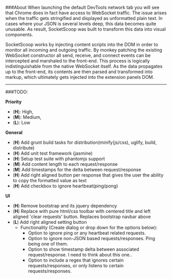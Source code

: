 ###About
When launching the default DevTools network tab you will see that Chrome does in fact have access to WebSocket traffic.
The issue arises when the traffic gets stringified and displayed as unformatted plain text. In cases where your JSON is
several levels deep, this data becomes quite unusable. As result, SocketScoop was built to transform this data into
visual components.

SocketScoop works by injecting content scripts into the DOM in order to monitor all incoming and outgoing traffic.
By monkey patching the existing WebSocket constructor all send, receive, and connect events can be intercepted and
marshaled to the front-end. This process is logically indistinguishable from the native WebSocket itself.  As the data
propagates up to the front-end, its contents are then parsed and transformed into markup, which ultimately gets injected
into the extension panels DOM.

---
###TODO:

**Priority**
  * (**H**): High,
  * (**M**): Medium,
  * (**L**): Low
  
**General**
  * (**H**) Add grunt build tasks for distribution(minify(js/css), uglify, build, distribute)
  * (**H**) Add unit test framework (jasmine)
  * (**H**) Setup test suite with phantomjs support
  * (**M**) Add content length to each request/response
  * (**M**) Add timestamps for the delta between request/response
  * (**H**) Add right aligned button per response that gives the user the ability to copy the formatted value as text
  * (**H**) Add checkbox to ignore heartbeat(ping/pong)

**UI**
  * (**H**) Remove bootstrap and its jquery dependency
  * (**H**) Replace with pure html/css toolbar with centered title and left aligned 'clear requests' button. Replaces bootstrap navbar above
  * (**L**) Add right aligned setting button
      * Functionality (Create dialog or drop down for the options below):
          * Option to ignore ping or any heartbeat related requests.
          * Option to ignore non-JSON based requests/responses. Ping being one of them.
          * Option to show timestamp delta between associated request/response. I need to think about this one..
          * Option to include a regex that ignores certain requests/responses, or only listens to certain requests/responses.
